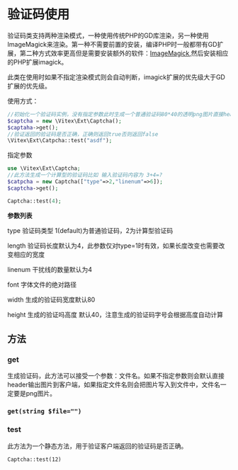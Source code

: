 # 验证码使用

验证码类支持两种渲染模式，一种使用传统PHP的GD库渲染，另一种使用ImageMagick来渲染。第一种不需要前置的安装，编译PHP时一般都带有GD扩展，第二种方式效率更高但是需要安装额外的软件：[ImageMagick](http://www.imagemagick.org/script/index.php),然后安装相应的PHP扩展imagick。

此类在使用时如果不指定渲染模式则会自动判断，imagick扩展的优先级大于GD扩展的优先级。

使用方式：

``` php
//初始化一个验证码实例，没有指定参数此时生成一个普通验证码80*40的透明png图片直接header输出到浏览器
$captcha = new \Vitex\Ext\Captcha();
$captaha->get();
//验证返回的验证码是否正确，正确则返回true否则返回false
\Vitex\Ext\Catpcha::test("asdf");
```

指定参数

``` php
use \Vitex\Ext\Captcha;
//此方法生成一个计算型的验证码比如 输入验证码内容为 3+4=?
$catpcha = new Captcha(["type"=>2,"linenum"=>6]);
$captcha->get();

Captcha::test(4);
```



**参数列表**

type  验证码类型 1(default)为普通验证码，2为计算型验证码

length 验证码长度默认为4，此参数仅对type=1时有效，如果长度改变也需要改变相应的宽度

linenum 干扰线的数量默认为4

font 字体文件的绝对路径

width 生成的验证码宽度默认80

height 生成的验证吗高度 默认40，注意生成的验证码字号会根据高度自动计算

## 方法

### get

生成验证码，此方法可以接受一个参数：文件名。如果不指定参数则会默认直接header输出图片到客户端，如果指定文件名则会把图片写入到文件中，文件名一定要是png图片。

### `get(string $file="")`

### test

此方法为一个静态方法，用于验证客户端返回的验证码是否正确。

`Captcha::test(12)`